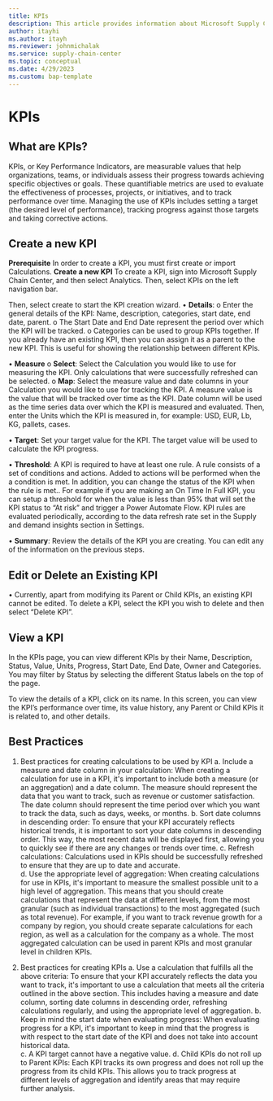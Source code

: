 ```yaml
---
title: KPIs
description: This article provides information about Microsoft Supply Chain Center's KPIs feature.
author: itayhi
ms.author: itayh
ms.reviewer: johnmichalak
ms.service: supply-chain-center
ms.topic: conceptual
ms.date: 4/29/2023
ms.custom: bap-template
---
```



# KPIs

## What are KPIs?
KPIs, or Key Performance Indicators, are measurable values that help organizations, teams, or individuals assess their progress towards achieving specific objectives or goals. These quantifiable metrics are used to evaluate the effectiveness of processes, projects, or initiatives, and to track performance over time. Managing the use of KPIs includes setting a target (the desired level of performance), tracking progress against those targets and taking corrective actions.

## Create a new KPI
**Prerequisite**
In order to create a KPI, you must first create or import Calculations. 
**Create a new KPI**
To create a KPI, sign into Microsoft Supply Chain Center, and then select Analytics.  Then, select KPIs on the left navigation bar. 
 
Then, select create to start the KPI creation wizard.
•	**Details**:
o	Enter the general details of the KPI: Name, description, categories, start date, end date, parent. 
o	The Start Date and End Date represent the period over which the KPI will be tracked.
o	Categories can be used to group KPIs together. 
If you already have an existing KPI, then you can assign it as a parent to the new KPI. This is useful for showing the relationship between different KPIs.   

•	**Measure**
 o	**Select**: Select the Calculation you would like to use for measuring the KPI. Only calculations that were successfully refreshed can be selected.
 o	**Map**: Select the measure value and date columns in your Calculation you would like to use for tracking the KPI. A measure value is the value that will be tracked over time as the KPI. Date column will be used as the time series data over which the KPI is measured and evaluated. Then, enter the Units which the KPI is measured in, for example: USD, EUR, Lb, KG, pallets, cases. 
 
•	**Target**: Set your target value for the KPI. The target value will be used to calculate the KPI progress. 
 
•	**Threshold**: A KPI is required to have at least one rule. A rule consists of a set of conditions and actions. Added to actions will be performed when the a condition is met. In addition, you can change the status of the KPI when the rule is met.. For example if you are making  an On Time In Full KPI, you can setup a threshold for when the value is less than 95% that will set the KPI status to “At risk” and trigger a Power Automate Flow. KPI rules are evaluated periodically, according to the data refresh rate set in the Supply and demand insights section in Settings. 
 
•	**Summary**: Review the details of the KPI you are creating. You can edit any of the information on the previous steps.
 
## Edit or Delete an Existing KPI
•	Currently, apart from modifying its Parent or Child KPIs,  an existing KPI cannot be edited. To delete a KPI, select the KPI you wish to delete and then select “Delete KPI”.

## View a KPI
In the KPIs page, you can view different KPIs by their Name, Description, Status, Value, Units, Progress, Start Date, End Date, Owner and Categories. You may filter by Status by selecting the different Status labels on the top of the page.
 
To view the details of a KPI, click on its name. In this screen, you can view the KPI’s performance over time, its value history, any Parent or Child KPIs it is related to, and other details. 
 
## Best Practices 

1.	Best practices for creating calculations to be used by KPI 
a.	Include a measure and date column in your calculation: 
When creating a calculation for use in a KPI, it's important to include both a measure (or an aggregation) and a date column. The measure should represent the data that you want to track, such as revenue or customer satisfaction. The date column should represent the time period over which you want to track the data, such as days, weeks, or months. 
b.	Sort date columns in descending order: 
To ensure that your KPI accurately reflects historical trends, it is important to sort your date columns in descending order. This way, the most recent data will be displayed first, allowing you to quickly see if there are any changes or trends over time. 
c.	Refresh calculations: 
Calculations used in KPIs should be successfully refreshed to ensure that they are up to date and accurate.  
d.	Use the appropriate level of aggregation: 
When creating calculations for use in KPIs, it's important to measure the smallest possible unit to a high level of aggregation. This means that you should create calculations that represent the data at different levels, from the most granular (such as individual transactions) to the most aggregated (such as total revenue). For example, if you want to track revenue growth for a company by region, you should create separate calculations for each region, as well as a calculation for the company as a whole. The most aggregated calculation can be used in parent KPIs and most granular level in children KPIs. 
 
2.	Best practices for creating KPIs 
a.	Use a calculation that fulfills all the above criteria: 
To ensure that your KPI accurately reflects the data you want to track, it's important to use a calculation that meets all the criteria outlined in the above section. This includes having a measure and date column, sorting date columns in descending order, refreshing calculations regularly, and using the appropriate level of aggregation. 
b.	Keep in mind the start date when evaluating progress: 
When evaluating progress for a KPI, it's important to keep in mind that the progress is with respect to the start date of the KPI and does not take into account historical data.  
c.	A KPI target cannot have a negative value.
d.	Child KPIs do not roll up to Parent KPIs: 
Each KPI tracks its own progress and does not roll up the progress from its child KPIs. This allows you to track progress at different levels of aggregation and identify areas that may require further analysis. 

